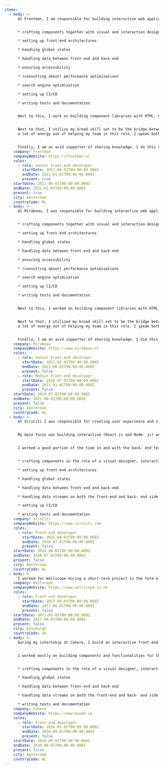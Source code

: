 ```yaml
---
items:
  - body: >-
      At Frontmen, I am responsible for building interactive web applications and front-end component libraries. I touch the roles of front-end developer, visual designer, interaction designer, back-end developer and DevOps engineer with a focus on front-end development. My main focus is building interactive (React.js and Next.js) web applications while being involved in the design and development process from front to back. This includes, but is not limited to:


      * crafting components together with visual and interaction designers

      * setting up front-end architectures

      * handling global states

      * handling data between front-end and back-end

      * ensuring accessibility

      * (consulting about) performance optimisations

      * search engine optimisation

      * setting up CI/CD

      * writing tests and documentation


      Next to this, I work on building component libraries with HTML, CSS (SASS) and vanilla JS. This can result in just a component library to be used by a development team or in a standalone website.


      Next to that, I utilize my broad skill set to be the bridge between the design, front-end and back-end teams. I get
      a lot of energy out of helping my team in this role. I speak both the design and the technical language which makes me a great fit for this role. Naturally, this results in me being a great point of contact for a variety of stakeholders. I have the natural confidence and communicative abilities to successfully take the lead through this role. This makes me a great asset to any team.


      Finally, I am an avid supporter of sharing knowledge. I do this regularly through giving code reviews, giving presentations, writing articles, giving guest lectures, giving workshops and speaking at meetups. It brings me great joy and fills me with energy to help others grow in a meaningful way.
    company: Frontmen
    companyWebsite: https://frontmen.nl
    roles:
      - role: Senior Front-end developer
        startDate: 2021-06-01T00:00:00.000Z
        endDate: 2021-01-01T00:00:00.000Z
        present: true
    startDate: 2021-06-01T00:00:00.000Z
    endDate: 2021-01-01T00:00:00.000Z
    present: true
    city: Amsterdam
    countryCode: NL
  - body: >-
      At Mirabeau, I was responsible for building interactive web applications and front-end component libraries. I touched the roles of front-end developer, visual designer, interaction designer, back-end developer and DevOps engineer daily. My main focus was building interactive (React.js and Next.js) web applications while being involved in the design and development process from front to back. This included, but was not limited to:


      * crafting components together with visual and interaction designers

      * setting up front-end architectures

      * handling global states

      * handling data between front-end and back-end

      * ensuring accessibility

      * (consulting about) performance optimisations

      * search engine optimisation

      * setting up CI/CD

      * writing tests and documentation


      Next to this, I worked on building component libraries with HTML, CSS (SASS) and vanilla JS. This could result in just a component library to be used by a development team or in a standalone website.


      Next to that, I utilized my broad skill set to be the bridge between the design, front-end and back-end teams. I got
      a lot of energy out of helping my team in this role. I speak both the design and the technical language which makes me a great fit for this role. Naturally, this resulted in me being a great point of contact for a variety of stakeholders. I have the natural confidence and communicative abilities to successfully take the lead through this role. This made me a great asset to any team.


      Finally, I am an avid supporter of sharing knowledge. I did this regularly through giving code reviews, giving presentations, writing articles, giving guest lectures, giving workshops and speaking at meetups. Next to that, I coached a wide range of front-end developers. This range consisted of every level of seniority. It brought me great joy and filled me with energy to help others grow in a meaningful way.
    company: Mirabeau
    companyWebsite: https://www.mirabeau.nl
    roles:
      - role: Senior Front-end developer
        startDate: 2021-01-01T00:00:00.000Z
        endDate: 2021-06-01T00:00:00.000Z
        present: false
      - role: Medior Front-end developer
        startDate: 2018-07-02T00:00:00.000Z
        endDate: 2021-01-01T00:00:00.000Z
        present: false
    startDate: 2018-07-02T00:00:00.000Z
    endDate: 2021-06-01T00:00:00.000Z
    present: false
    city: Amsterdam
    countryCode: NL
  - body: >-
      At ViriCiti I was responsible for creating user experience and visual designs as well as building interactive real-time front-end data visualization and monitoring applications for electric vehicles and charging stations. As at Mirabeau, I touched the roles of front-end developer, visual designer, interaction designer, back-end developer and DevOps engineer daily.


      My main focus was building interactive (React.js and Node. js) web applications while being solely responsible for the design and process. I conducted user interviews, conducted user tests, worked on visual explorations, and designed components and defined an overall visual style for all products.


      I worked a good portion of the time in and with the back- end team as well. These tasks included, but were not limited to:


      * crafting components in the role of a visual designer, interaction designer and front-end developer

      * setting up front-end architectures

      * handling global states

      * handling data between front-end and back-end

      * handling data streams on both the front-end and back- end side

      * setting up CI/CD

      * writing tests and documentation
    company: ViriCiti
    companyWebsite: https://www.viriciti.com
    roles:
      - role: Front-end developer
        startDate: 2016-08-01T00:00:00.000Z
        endDate: 2018-07-01T00:00:00.000Z
        present: false
    startDate: 2016-08-01T00:00:00.000Z
    endDate: 2018-07-01T00:00:00.000Z
    present: false
    city: Amsterdam
    countryCode: NL
  - body: >-
      I worked for Wallscope during a short-term project in the form of a code sprint as part of my studies. I worked for a project for the NHS regarding the visualisation of linked data. I got to work with the SPARQL Query Language, RDF and natural language processing.
    company: Wallscope
    companyWebsite: https://www.wallscope.co.uk
    roles:
      - role: Front-end developer
        startDate: 2017-05-01T00:00:00.000Z
        endDate: 2017-06-01T00:00:00.000Z
        present: false
    startDate: 2017-05-01T00:00:00.000Z
    endDate: 2017-06-01T00:00:00.000Z
    present: false
    city: Edinburgh
    countryCode: UK
  - body: >-
      During my internship at Cohere, I build an interactive front-end application to view real-time data on the energy use and generation combined with the charging data of electric cars. As at ViriCiti and Mirabeau, I touched the roles of front-end developer, visual designer, interaction designer and back-end developer daily.


      I worked mostly on building components and functionalities for the platform. This included, but was not limited to:


      * crafting components in the role of a visual designer, interaction designer and front-end developer

      * handling global states

      * handling data between front-end and back-end

      * handling data streams on both the front-end and back- end side

      * writing tests and documentation
    company: Cohere
    companyWebsite: https://www.maxem.io
    roles:
      - role: Front-end developer
        startDate: 2016-05-01T00:00:00.000Z
        endDate: 2016-08-01T00:00:00.000Z
        present: false
    startDate: 2016-05-01T00:00:00.000Z
    endDate: 2016-08-01T00:00:00.000Z
    present: false
    city: Amsterdam
    countryCode: NL
---
```


